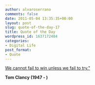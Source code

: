 ```yaml
---
author: alvaroserrano
comments: false
date: 2011-05-04 13:35:35+00:00
layout: post
slug: quote-of-the-day-17
title: Quote of the Day
wordpress_id: 1637172484
categories:
- Digital Life
post_format:
- Quote
---
```


[We cannot fail to win unless we fail to try."](http://www.quotationspage.com/quote/39153.html)

**Tom Clancy (1947 - )**
